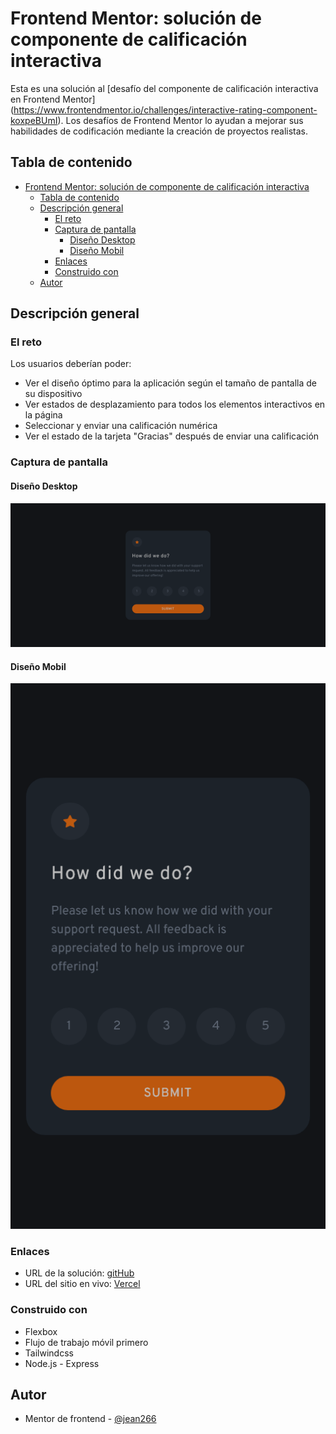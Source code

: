 # Frontend Mentor: solución de componente de calificación interactiva

Esta es una solución al [desafío del componente de calificación interactiva en Frontend Mentor] (https://www.frontendmentor.io/challenges/interactive-rating-component-koxpeBUmI). Los desafíos de Frontend Mentor lo ayudan a mejorar sus habilidades de codificación mediante la creación de proyectos realistas.

## Tabla de contenido

- [Frontend Mentor: solución de componente de calificación interactiva](#frontend-mentor-solución-de-componente-de-calificación-interactiva)
  - [Tabla de contenido](#tabla-de-contenido)
  - [Descripción general](#descripción-general)
    - [El reto](#el-reto)
    - [Captura de pantalla](#captura-de-pantalla)
      - [Diseño Desktop](#diseño-desktop)
      - [Diseño Mobil](#diseño-mobil)
    - [Enlaces](#enlaces)
    - [Construido con](#construido-con)
  - [Autor](#autor)


## Descripción general

### El reto

Los usuarios deberían poder:

- Ver el diseño óptimo para la aplicación según el tamaño de pantalla de su dispositivo
- Ver estados de desplazamiento para todos los elementos interactivos en la página
- Seleccionar y enviar una calificación numérica
- Ver el estado de la tarjeta "Gracias" después de enviar una calificación

### Captura de pantalla

#### Diseño Desktop

![](./desing_desktop.png)

#### Diseño Mobil

![](./desing_mobile.png)

### Enlaces

- URL de la solución: [gitHub](https://github.com/jean266/principal-calificacion-interativa.git)
- URL del sitio en vivo: [Vercel](https://your-live-site-url.com)


### Construido con

- Flexbox
- Flujo de trabajo móvil primero
- Tailwindcss
- Node.js - Express

## Autor

- Mentor de frontend - [@jean266](https://www.frontendmentor.io/profile/jean266)
